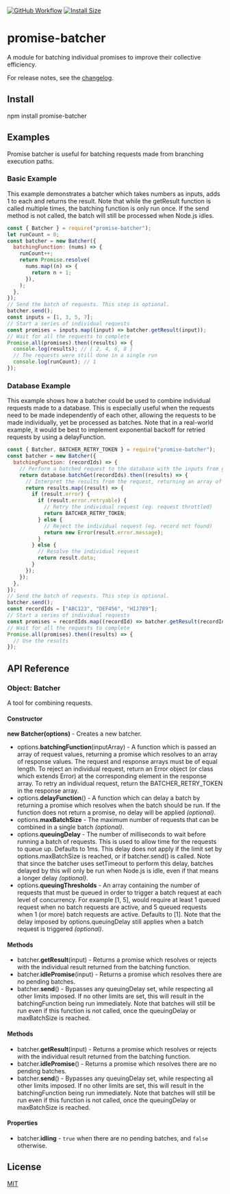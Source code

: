 [![GitHub Workflow](https://github.com/WesVanVugt/promise-batcher/actions/workflows/main.yml/badge.svg)](https://github.com/WesVanVugt/promise-batcher/actions/workflows/main.yml)
[![Install Size](https://packagephobia.now.sh/badge?p=promise-batcher)](https://packagephobia.now.sh/result?p=promise-batcher)

# promise-batcher

A module for batching individual promises to improve their collective efficiency.

For release notes, see the [changelog](https://github.com/WesVanVugt/promise-batcher/blob/master/changelog.md).

## Install

npm install promise-batcher

## Examples

Promise batcher is useful for batching requests made from branching execution paths.

### Basic Example

This example demonstrates a batcher which takes numbers as inputs, adds 1 to each and returns the result.
Note that while the getResult function is called multiple times, the batching function is only run once.
If the send method is not called, the batch will still be processed when Node.js idles.

```javascript
const { Batcher } = require("promise-batcher");
let runCount = 0;
const batcher = new Batcher({
  batchingFunction: (nums) => {
    runCount++;
    return Promise.resolve(
      nums.map((n) => {
        return n + 1;
      }),
    );
  },
});
// Send the batch of requests. This step is optional.
batcher.send();
const inputs = [1, 3, 5, 7];
// Start a series of individual requests
const promises = inputs.map((input) => batcher.getResult(input));
// Wait for all the requests to complete
Promise.all(promises).then((results) => {
  console.log(results); // [ 2, 4, 6, 8 ]
  // The requests were still done in a single run
  console.log(runCount); // 1
});
```

### Database Example

This example shows how a batcher could be used to combine individual requests made to a database. This is especially
useful when the requests need to be made independently of each other, allowing the requests to be made individually,
yet be processed as batches. Note that in a real-world example, it would be best to implement exponential backoff for
retried requests by using a delayFunction.

```javascript
const { Batcher, BATCHER_RETRY_TOKEN } = require("promise-batcher");
const batcher = new Batcher({
  batchingFunction: (recordIds) => {
    // Perform a batched request to the database with the inputs from getResult()
    return database.batchGet(recordIds).then((results) => {
      // Interpret the results from the request, returning an array of result values
      return results.map((result) => {
        if (result.error) {
          if (result.error.retryable) {
            // Retry the individual request (eg. request throttled)
            return BATCHER_RETRY_TOKEN;
          } else {
            // Reject the individual request (eg. record not found)
            return new Error(result.error.message);
          }
        } else {
          // Resolve the individual request
          return result.data;
        }
      });
    });
  },
});
// Send the batch of requests. This step is optional.
batcher.send();
const recordIds = ["ABC123", "DEF456", "HIJ789"];
// Start a series of individual requests
const promises = recordIds.map((recordId) => batcher.getResult(recordId));
// Wait for all the requests to complete
Promise.all(promises).then((results) => {
  // Use the results
});
```

## API Reference

### Object: Batcher

A tool for combining requests.

#### Constructor

**new Batcher(options)** - Creates a new batcher.

- options.**batchingFunction**(inputArray) - A function which is passed an array of request values, returning a
  promise which resolves to an array of response values. The request and response arrays must be of equal length. To
  reject an individual request, return an Error object (or class which extends Error) at the corresponding element in
  the response array. To retry an individual request, return the BATCHER_RETRY_TOKEN in the response array.
- options.**delayFunction**() - A function which can delay a batch by returning a promise which resolves when the
  batch should be run. If the function does not return a promise, no delay will be applied _(optional)_.
- options.**maxBatchSize** - The maximum number of requests that can be combined in a single batch _(optional)_.
- options.**queuingDelay** - The number of milliseconds to wait before running a batch of requests. This is used to
  allow time for the requests to queue up. Defaults to 1ms. This delay does not apply if the limit set by
  options.maxBatchSize is reached, or if batcher.send() is called. Note that since the batcher uses setTimeout to
  perform this delay, batches delayed by this will only be run when Node.js is idle, even if that means a longer delay
  _(optional)_.
- options.**queuingThresholds** - An array containing the number of requests that must be queued in order to trigger
  a batch request at each level of concurrency. For example [1, 5], would require at least 1 queued request when no
  batch requests are active, and 5 queued requests when 1 (or more) batch requests are active. Defaults to [1]. Note
  that the delay imposed by options.queuingDelay still applies when a batch request is triggered _(optional)_.

#### Methods

- batcher.**getResult**(input) - Returns a promise which resolves or rejects with the individual result returned from
  the batching function.
- batcher.**idlePromise**(input) - Returns a promise which resolves there are no pending batches.
- batcher.**send**() - Bypasses any queuingDelay set, while respecting all other limits imposed. If no other limits
  are set, this will result in the batchingFunction being run immediately. Note that batches will still be run even if
  this function is not called, once the queuingDelay or maxBatchSize is reached.

#### Methods

- batcher.**getResult**(input) - Returns a promise which resolves or rejects with the individual result returned from
  the batching function.
- batcher.**idlePromise**() - Returns a promise which resolves there are no pending batches.
- batcher.**send**() - Bypasses any queuingDelay set, while respecting all other limits imposed. If no other limits
  are set, this will result in the batchingFunction being run immediately. Note that batches will still be run even if
  this function is not called, once the queuingDelay or maxBatchSize is reached.

#### Properties

- batcher.**idling** - `true` when there are no pending batches, and `false` otherwise.

## License

[MIT](https://github.com/WesVanVugt/promise-batcher/blob/master/license)
